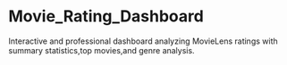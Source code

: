 # Movie_Rating_Dashboard
Interactive and professional dashboard analyzing MovieLens ratings with summary statistics,top movies,and genre analysis.
